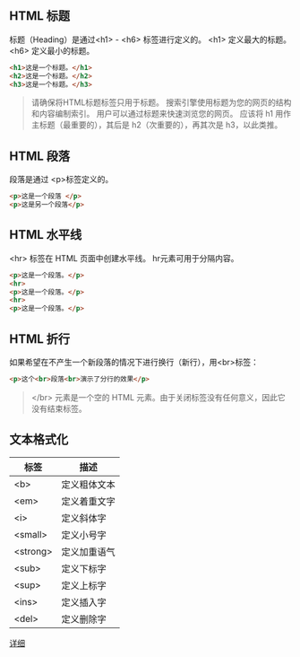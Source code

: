 ## HTML 标题
标题（Heading）是通过\<h1> - \<h6> 标签进行定义的。
\<h1> 定义最大的标题。\<h6> 定义最小的标题。
```html
<h1>这是一个标题。</h1>
<h2>这是一个标题。</h2>
<h3>这是一个标题。</h3>
```
>请确保将HTML标题标签只用于标题。
>搜索引擎使用标题为您的网页的结构和内容编制索引。
>用户可以通过标题来快速浏览您的网页。
>应该将 h1 用作主标题（最重要的），其后是 h2（次重要的），再其次是 h3，以此类推。
## HTML 段落
段落是通过 \<p>标签定义的。
```html
<p>这是一个段落 </p>
<p>这是另一个段落</p>
```
## HTML 水平线
\<hr> 标签在 HTML 页面中创建水平线。
hr元素可用于分隔内容。

```html
<p>这是一个段落。</p> 
<hr> 
<p>这是一个段落。</p> 
<hr> 
<p>这是一个段落。</p>
```
## HTML 折行

如果希望在不产生一个新段落的情况下进行换行（新行），用\<br>标签：
```html
<p>这个<br>段落<br>演示了分行的效果</p>
```
>\</br> 元素是一个空的 HTML 元素。由于关闭标签没有任何意义，因此它没有结束标签。

## 文本格式化
| 标签        | 描述     |
| --------- | ------ |
| \<b>      | 定义粗体文本 |
| \<em>     | 定义着重文字 |
| \<i>      | 定义斜体字  |
| \<small>  | 定义小号字  |
| \<strong> | 定义加重语气 |
| \<sub>    | 定义下标字  |
| \<sup>    | 定义上标字  |
| \<ins>    | 定义插入字  |
| \<del>    | 定义删除字  |
[详细](https://www.runoob.com/html/html-formatting.html)